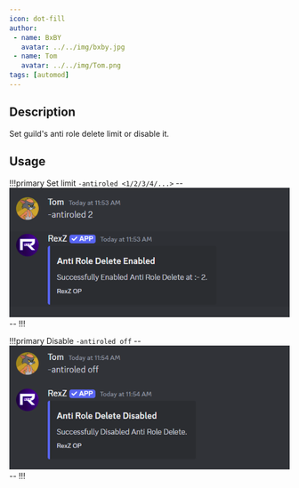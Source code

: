 ```yaml
---
icon: dot-fill
author:
 - name: BxBY
   avatar: ../../img/bxby.jpg
 - name: Tom
   avatar: ../../img/Tom.png
tags: [automod]
---
```


## Description
Set guild's anti role delete limit or disable it.

## Usage
!!!primary Set limit
`-antiroled <1/2/3/4/...>`
--![antirole delete limit](../../img/Commands/AutoMod/antiroled.png)--
!!!

!!!primary Disable
`-antiroled off`
--![antirole delete off](../../img/Commands/AutoMod/antiroledoff.png)--
!!!